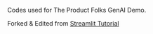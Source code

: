 Codes used for The Product Folks GenAI Demo.

Forked & Edited from [Streamlit Tutorial](https://blog.streamlit.io/langchain-tutorial-4-build-an-ask-the-doc-app/)
